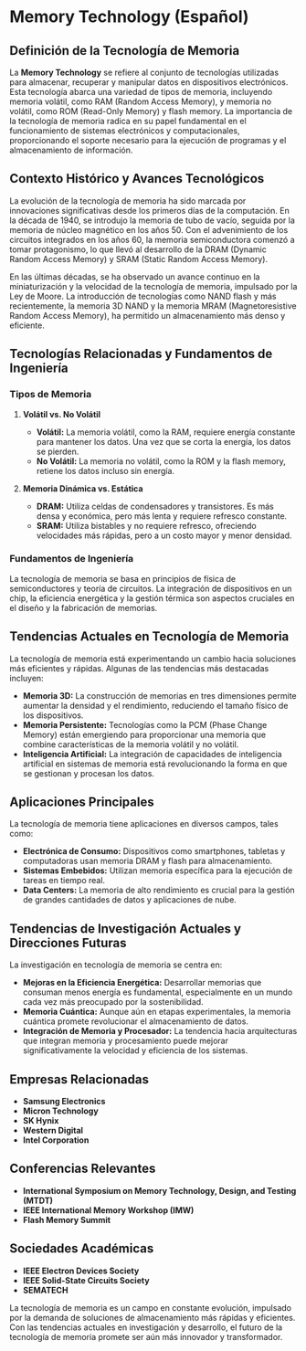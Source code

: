 # Memory Technology (Español)

## Definición de la Tecnología de Memoria

La **Memory Technology** se refiere al conjunto de tecnologías utilizadas para almacenar, recuperar y manipular datos en dispositivos electrónicos. Esta tecnología abarca una variedad de tipos de memoria, incluyendo memoria volátil, como RAM (Random Access Memory), y memoria no volátil, como ROM (Read-Only Memory) y flash memory. La importancia de la tecnología de memoria radica en su papel fundamental en el funcionamiento de sistemas electrónicos y computacionales, proporcionando el soporte necesario para la ejecución de programas y el almacenamiento de información.

## Contexto Histórico y Avances Tecnológicos

La evolución de la tecnología de memoria ha sido marcada por innovaciones significativas desde los primeros días de la computación. En la década de 1940, se introdujo la memoria de tubo de vacío, seguida por la memoria de núcleo magnético en los años 50. Con el advenimiento de los circuitos integrados en los años 60, la memoria semiconductora comenzó a tomar protagonismo, lo que llevó al desarrollo de la DRAM (Dynamic Random Access Memory) y SRAM (Static Random Access Memory).

En las últimas décadas, se ha observado un avance continuo en la miniaturización y la velocidad de la tecnología de memoria, impulsado por la Ley de Moore. La introducción de tecnologías como NAND flash y más recientemente, la memoria 3D NAND y la memoria MRAM (Magnetoresistive Random Access Memory), ha permitido un almacenamiento más denso y eficiente.

## Tecnologías Relacionadas y Fundamentos de Ingeniería

### Tipos de Memoria

1. **Volátil vs. No Volátil**
   - **Volátil:** La memoria volátil, como la RAM, requiere energía constante para mantener los datos. Una vez que se corta la energía, los datos se pierden.
   - **No Volátil:** La memoria no volátil, como la ROM y la flash memory, retiene los datos incluso sin energía.

2. **Memoria Dinámica vs. Estática**
   - **DRAM:** Utiliza celdas de condensadores y transistores. Es más densa y económica, pero más lenta y requiere refresco constante.
   - **SRAM:** Utiliza bistables y no requiere refresco, ofreciendo velocidades más rápidas, pero a un costo mayor y menor densidad.

### Fundamentos de Ingeniería

La tecnología de memoria se basa en principios de física de semiconductores y teoría de circuitos. La integración de dispositivos en un chip, la eficiencia energética y la gestión térmica son aspectos cruciales en el diseño y la fabricación de memorias.

## Tendencias Actuales en Tecnología de Memoria

La tecnología de memoria está experimentando un cambio hacia soluciones más eficientes y rápidas. Algunas de las tendencias más destacadas incluyen:

- **Memoria 3D:** La construcción de memorias en tres dimensiones permite aumentar la densidad y el rendimiento, reduciendo el tamaño físico de los dispositivos.
- **Memoria Persistente:** Tecnologías como la PCM (Phase Change Memory) están emergiendo para proporcionar una memoria que combine características de la memoria volátil y no volátil.
- **Inteligencia Artificial:** La integración de capacidades de inteligencia artificial en sistemas de memoria está revolucionando la forma en que se gestionan y procesan los datos.

## Aplicaciones Principales

La tecnología de memoria tiene aplicaciones en diversos campos, tales como:

- **Electrónica de Consumo:** Dispositivos como smartphones, tabletas y computadoras usan memoria DRAM y flash para almacenamiento.
- **Sistemas Embebidos:** Utilizan memoria específica para la ejecución de tareas en tiempo real.
- **Data Centers:** La memoria de alto rendimiento es crucial para la gestión de grandes cantidades de datos y aplicaciones de nube.

## Tendencias de Investigación Actuales y Direcciones Futuras

La investigación en tecnología de memoria se centra en:

- **Mejoras en la Eficiencia Energética:** Desarrollar memorias que consuman menos energía es fundamental, especialmente en un mundo cada vez más preocupado por la sostenibilidad.
- **Memoria Cuántica:** Aunque aún en etapas experimentales, la memoria cuántica promete revolucionar el almacenamiento de datos.
- **Integración de Memoria y Procesador:** La tendencia hacia arquitecturas que integran memoria y procesamiento puede mejorar significativamente la velocidad y eficiencia de los sistemas.

## Empresas Relacionadas

- **Samsung Electronics**
- **Micron Technology**
- **SK Hynix**
- **Western Digital**
- **Intel Corporation**

## Conferencias Relevantes

- **International Symposium on Memory Technology, Design, and Testing (MTDT)**
- **IEEE International Memory Workshop (IMW)**
- **Flash Memory Summit**

## Sociedades Académicas

- **IEEE Electron Devices Society**
- **IEEE Solid-State Circuits Society**
- **SEMATECH**

La tecnología de memoria es un campo en constante evolución, impulsado por la demanda de soluciones de almacenamiento más rápidas y eficientes. Con las tendencias actuales en investigación y desarrollo, el futuro de la tecnología de memoria promete ser aún más innovador y transformador.